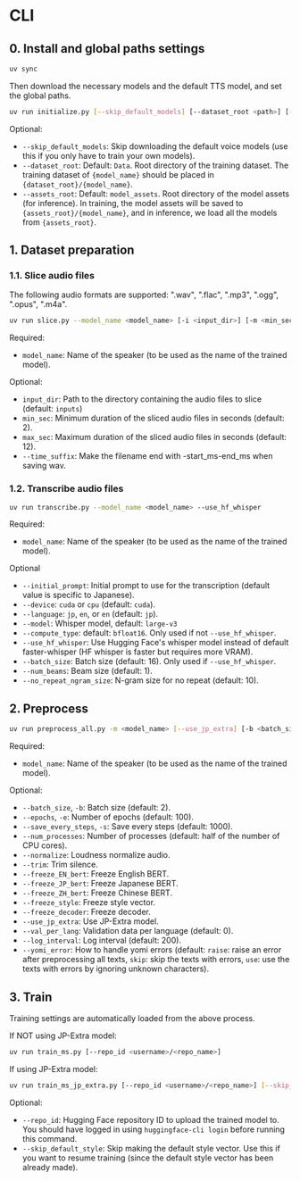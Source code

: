 # CLI

## 0. Install and global paths settings

```bash
uv sync
```

Then download the necessary models and the default TTS model, and set the global paths.
```bash
uv run initialize.py [--skip_default_models] [--dataset_root <path>] [--assets_root <path>]
```

Optional:
- `--skip_default_models`: Skip downloading the default voice models (use this if you only have to train your own models).
- `--dataset_root`: Default: `Data`. Root directory of the training dataset. The training dataset of `{model_name}` should be placed in `{dataset_root}/{model_name}`.
- `--assets_root`: Default: `model_assets`. Root directory of the model assets (for inference). In training, the model assets will be saved to `{assets_root}/{model_name}`, and in inference, we load all the models from `{assets_root}`.


## 1. Dataset preparation

### 1.1. Slice audio files

The following audio formats are supported: ".wav", ".flac", ".mp3", ".ogg", ".opus", ".m4a".
```bash
uv run slice.py --model_name <model_name> [-i <input_dir>] [-m <min_sec>] [-M <max_sec>] [--time_suffix]
```

Required:
- `model_name`: Name of the speaker (to be used as the name of the trained model).

Optional:
- `input_dir`: Path to the directory containing the audio files to slice (default: `inputs`)
- `min_sec`: Minimum duration of the sliced audio files in seconds (default: 2).
- `max_sec`: Maximum duration of the sliced audio files in seconds (default: 12).
- `--time_suffix`: Make the filename end with -start_ms-end_ms when saving wav.

### 1.2. Transcribe audio files

```bash
uv run transcribe.py --model_name <model_name> --use_hf_whisper
```
Required:
- `model_name`: Name of the speaker (to be used as the name of the trained model).

Optional
- `--initial_prompt`: Initial prompt to use for the transcription (default value is specific to Japanese).
- `--device`: `cuda` or `cpu` (default: `cuda`).
- `--language`: `jp`, `en`, or `en` (default: `jp`).
- `--model`: Whisper model, default: `large-v3`
- `--compute_type`: default: `bfloat16`. Only used if not `--use_hf_whisper`.
- `--use_hf_whisper`: Use Hugging Face's whisper model instead of default faster-whisper (HF whisper is faster but requires more VRAM).
- `--batch_size`: Batch size (default: 16). Only used if `--use_hf_whisper`.
- `--num_beams`: Beam size (default: 1).
- `--no_repeat_ngram_size`: N-gram size for no repeat (default: 10).

## 2. Preprocess

```bash
uv run preprocess_all.py -m <model_name> [--use_jp_extra] [-b <batch_size>] [-e <epochs>] [-s <save_every_steps>] [--num_processes <num_processes>] [--normalize] [--trim] [--val_per_lang <val_per_lang>] [--log_interval <log_interval>] [--freeze_EN_bert] [--freeze_JP_bert] [--freeze_ZH_bert] [--freeze_style] [--freeze_decoder] [--yomi_error <yomi_error>]
```

Required:
- `model_name`: Name of the speaker (to be used as the name of the trained model).

Optional:
- `--batch_size`, `-b`: Batch size (default: 2).
- `--epochs`, `-e`: Number of epochs (default: 100).
- `--save_every_steps`, `-s`: Save every steps (default: 1000).
- `--num_processes`: Number of processes (default: half of the number of CPU cores).
- `--normalize`: Loudness normalize audio.
- `--trim`: Trim silence.
- `--freeze_EN_bert`: Freeze English BERT.
- `--freeze_JP_bert`: Freeze Japanese BERT.
- `--freeze_ZH_bert`: Freeze Chinese BERT.
- `--freeze_style`: Freeze style vector.
- `--freeze_decoder`: Freeze decoder.
- `--use_jp_extra`: Use JP-Extra model.
- `--val_per_lang`: Validation data per language (default: 0).
- `--log_interval`: Log interval (default: 200).
- `--yomi_error`: How to handle yomi errors (default: `raise`: raise an error after preprocessing all texts, `skip`: skip the texts with errors, `use`: use the texts with errors by ignoring unknown characters).

## 3. Train

Training settings are automatically loaded from the above process.

If NOT using JP-Extra model:
```bash
uv run train_ms.py [--repo_id <username>/<repo_name>]
```

If using JP-Extra model:
```bash
uv run train_ms_jp_extra.py [--repo_id <username>/<repo_name>] [--skip_default_style]
```

Optional:
- `--repo_id`: Hugging Face repository ID to upload the trained model to. You should have logged in using `huggingface-cli login` before running this command.
- `--skip_default_style`: Skip making the default style vector. Use this if you want to resume training (since the default style vector has been already made).
